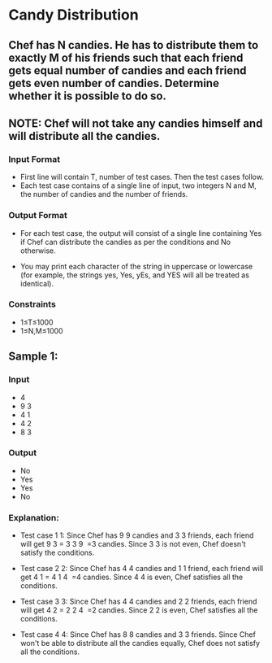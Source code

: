 # Candy Distribution
## Chef has N candies. He has to distribute them to exactly M of his friends such that each friend gets equal number of candies and each friend gets even number of candies. Determine whether it is possible to do so.

## NOTE: Chef will not take any candies himself and will distribute all the candies.

### Input Format
- First line will contain T, number of test cases. Then the test cases follow.
- Each test case contains of a single line of input, two integers N and M, the number of candies and the number of friends.

### Output Format
- For each test case, the output will consist of a single line containing Yes if Chef can distribute the candies as per the conditions and No otherwise.

- You may print each character of the string in uppercase or lowercase (for example, the strings yes, Yes, yEs, and YES will all be treated as identical).

### Constraints
- 1≤T≤1000
- 1≤N,M≤1000

## Sample 1:
### Input
- 4
- 9 3
- 4 1
- 4 2
- 8 3
### Output
- No
- Yes
- Yes
- No

### Explanation:
- Test case 
1
1: Since Chef has 
9
9 candies and 
3
3 friends, each friend will get 
9
3
=
3
3
9
​
 =3 candies. Since 
3
3 is not even, Chef doesn't satisfy the conditions.

- Test case 
2
2: Since Chef has 
4
4 candies and 
1
1 friend, each friend will get 
4
1
=
4
1
4
​
 =4 candies. Since 
4
4 is even, Chef satisfies all the conditions.

- Test case 
3
3: Since Chef has 
4
4 candies and 
2
2 friends, each friend will get 
4
2
=
2
2
4
​
 =2 candies. Since 
2
2 is even, Chef satisfies all the conditions.

- Test case 
4
4: Since Chef has 
8
8 candies and 
3
3 friends. Since Chef won't be able to distribute all the candies equally, Chef does not satisfy all the conditions.    